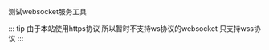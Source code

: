 测试websocket服务工具

<my-local-websocket-test></my-local-websocket-test>


::: tip
由于本站使用https协议  所以暂时不支持ws协议的websocket 只支持wss协议
:::